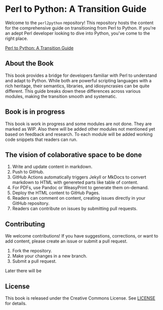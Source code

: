 # Perl to Python: A Transition Guide

Welcome to the `perl2python` repository! This repository hosts the content for the comprehensive guide on transitioning from Perl to Python. If you're an adept Perl developer looking to dive into Python, you've come to the right place.

[Perl to Python: A Transition Guide](./book/perl2python.md)

## About the Book

This book provides a bridge for developers familiar with Perl to understand and adapt to Python. While both are powerful scripting languages with a rich heritage, their semantics, libraries, and idiosyncrasies can be quite different. This guide breaks down these differences across various modules, making the transition smooth and systematic.

## Book is in progress

This book is work in progress and some modules are not done. They are marked as WIP. Also there will be added other modules not mentioned yet based on feedback and research.
To each module will be added working code snippets that readers can run.

## The vision of colaborative space to be done

1. Write and update content in markdown.
2. Push to GitHub.
3. GitHub Actions automatically triggers Jekyll or MkDocs to convert markdown to HTML with genereted parts like table of content.
4. For PDFs, use Pandoc or WeasyPrint to generate them on-demand.
5. Deploy the HTML content to GitHub Pages.
6. Readers can comment on content, creating issues directly in your GitHub repository.
7. Readers can contribute on issues by submitting pull requests.

## Contributing

We welcome contributions! If you have suggestions, corrections, or want to add content, please create an issue or submit a pull request.

1. Fork the repository.
2. Make your changes in a new branch.
3. Submit a pull request.

Later there will be 

## License

This book is released under the Creative Commons License. See [LICENSE](./LICENSE) for details.